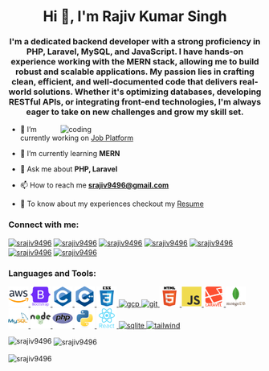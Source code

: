 <h1 align="center">Hi 👋, I'm Rajiv Kumar Singh</h1>
<h3 align="center">I'm a dedicated backend developer with a strong proficiency in PHP, Laravel, MySQL, and JavaScript. I have hands-on experience working with the MERN stack, allowing me to build robust and scalable applications. My passion lies in crafting clean, efficient, and well-documented code that delivers real-world solutions. Whether it's optimizing databases, developing RESTful APIs, or integrating front-end technologies, I'm always eager to take on new challenges and grow my skill set.</h3>

<img align="right" alt="coding" width="400" src="https://imgs.search.brave.com/YZxeMXuU5vZSFTezxbsY1vqYrT0udVZlIHuRkh3QAhE/rs:fit:860:0:0:0/g:ce/aHR0cHM6Ly9naWZk/Yi5jb20vaW1hZ2Vz/L2hpZ2gvYW5pbWF0/ZWQtY293Ym95LWNv/bXB1dGVyLWNvZGlu/Zy13NjBwY2lrbDZp/ZWc1MjVuLmdpZg.gif">

- 🔭 I’m currently working on [Job Platform](https://github.com/srajiv9496/Job_Platform)

- 🌱 I’m currently learning **MERN**

- 💬 Ask me about **PHP, Laravel**

- 📫 How to reach me **srajiv9496@gmail.com**

- 📄 To know about my experiences checkout my [Resume](https://drive.google.com/file/d/1hNuWyXltEJzzhpIuJXeqb5JflmBMvOsy/view?usp=drive_link)
<h3 align="left">Connect with me:</h3>
<p align="left">
<a href="https://twitter.com/srajiv9496" target="blank"><img align="center" src="https://raw.githubusercontent.com/rahuldkjain/github-profile-readme-generator/master/src/images/icons/Social/twitter.svg" alt="srajiv9496" height="30" width="40" /></a>
<a href="https://linkedin.com/in/srajiv9496" target="blank"><img align="center" src="https://raw.githubusercontent.com/rahuldkjain/github-profile-readme-generator/master/src/images/icons/Social/linked-in-alt.svg" alt="srajiv9496" height="30" width="40" /></a>
<a href="https://www.codechef.com/users/srajiv9496" target="blank"><img align="center" src="https://cdn.jsdelivr.net/npm/simple-icons@3.1.0/icons/codechef.svg" alt="srajiv9496" height="30" width="40" /></a>
<a href="https://www.hackerrank.com/srajiv9496" target="blank"><img align="center" src="https://raw.githubusercontent.com/rahuldkjain/github-profile-readme-generator/master/src/images/icons/Social/hackerrank.svg" alt="srajiv9496" height="30" width="40" /></a>
<a href="https://codeforces.com/profile/srajiv9496" target="blank"><img align="center" src="https://raw.githubusercontent.com/rahuldkjain/github-profile-readme-generator/master/src/images/icons/Social/codeforces.svg" alt="srajiv9496" height="30" width="40" /></a>
<a href="https://www.leetcode.com/srajiv9496" target="blank"><img align="center" src="https://raw.githubusercontent.com/rahuldkjain/github-profile-readme-generator/master/src/images/icons/Social/leet-code.svg" alt="srajiv9496" height="30" width="40" /></a>
<a href="https://auth.geeksforgeeks.org/user/srajiv9496" target="blank"><img align="center" src="https://raw.githubusercontent.com/rahuldkjain/github-profile-readme-generator/master/src/images/icons/Social/geeks-for-geeks.svg" alt="srajiv9496" height="30" width="40" /></a>
</p>

<h3 align="left">Languages and Tools:</h3>
<p align="left"> <a href="https://aws.amazon.com" target="_blank" rel="noreferrer"> <img src="https://raw.githubusercontent.com/devicons/devicon/master/icons/amazonwebservices/amazonwebservices-original-wordmark.svg" alt="aws" width="40" height="40"/> </a> <a href="https://getbootstrap.com" target="_blank" rel="noreferrer"> <img src="https://raw.githubusercontent.com/devicons/devicon/master/icons/bootstrap/bootstrap-plain-wordmark.svg" alt="bootstrap" width="40" height="40"/> </a> <a href="https://www.cprogramming.com/" target="_blank" rel="noreferrer"> <img src="https://raw.githubusercontent.com/devicons/devicon/master/icons/c/c-original.svg" alt="c" width="40" height="40"/> </a> <a href="https://www.w3schools.com/cpp/" target="_blank" rel="noreferrer"> <img src="https://raw.githubusercontent.com/devicons/devicon/master/icons/cplusplus/cplusplus-original.svg" alt="cplusplus" width="40" height="40"/> </a> <a href="https://www.w3schools.com/css/" target="_blank" rel="noreferrer"> <img src="https://raw.githubusercontent.com/devicons/devicon/master/icons/css3/css3-original-wordmark.svg" alt="css3" width="40" height="40"/> </a> <a href="https://cloud.google.com" target="_blank" rel="noreferrer"> <img src="https://www.vectorlogo.zone/logos/google_cloud/google_cloud-icon.svg" alt="gcp" width="40" height="40"/> </a> <a href="https://git-scm.com/" target="_blank" rel="noreferrer"> <img src="https://www.vectorlogo.zone/logos/git-scm/git-scm-icon.svg" alt="git" width="40" height="40"/> </a> <a href="https://www.w3.org/html/" target="_blank" rel="noreferrer"> <img src="https://raw.githubusercontent.com/devicons/devicon/master/icons/html5/html5-original-wordmark.svg" alt="html5" width="40" height="40"/> </a> <a href="https://developer.mozilla.org/en-US/docs/Web/JavaScript" target="_blank" rel="noreferrer"> <img src="https://raw.githubusercontent.com/devicons/devicon/master/icons/javascript/javascript-original.svg" alt="javascript" width="40" height="40"/> </a> <a href="https://laravel.com/" target="_blank" rel="noreferrer"> <img src="https://raw.githubusercontent.com/devicons/devicon/master/icons/laravel/laravel-plain-wordmark.svg" alt="laravel" width="40" height="40"/> </a> <a href="https://www.mongodb.com/" target="_blank" rel="noreferrer"> <img src="https://raw.githubusercontent.com/devicons/devicon/master/icons/mongodb/mongodb-original-wordmark.svg" alt="mongodb" width="40" height="40"/> </a> <a href="https://www.mysql.com/" target="_blank" rel="noreferrer"> <img src="https://raw.githubusercontent.com/devicons/devicon/master/icons/mysql/mysql-original-wordmark.svg" alt="mysql" width="40" height="40"/> </a> <a href="https://nodejs.org" target="_blank" rel="noreferrer"> <img src="https://raw.githubusercontent.com/devicons/devicon/master/icons/nodejs/nodejs-original-wordmark.svg" alt="nodejs" width="40" height="40"/> </a> <a href="https://www.php.net" target="_blank" rel="noreferrer"> <img src="https://raw.githubusercontent.com/devicons/devicon/master/icons/php/php-original.svg" alt="php" width="40" height="40"/> </a> <a href="https://www.python.org" target="_blank" rel="noreferrer"> <img src="https://raw.githubusercontent.com/devicons/devicon/master/icons/python/python-original.svg" alt="python" width="40" height="40"/> </a> <a href="https://reactjs.org/" target="_blank" rel="noreferrer"> <img src="https://raw.githubusercontent.com/devicons/devicon/master/icons/react/react-original-wordmark.svg" alt="react" width="40" height="40"/> </a> <a href="https://www.sqlite.org/" target="_blank" rel="noreferrer"> <img src="https://www.vectorlogo.zone/logos/sqlite/sqlite-icon.svg" alt="sqlite" width="40" height="40"/> </a> <a href="https://tailwindcss.com/" target="_blank" rel="noreferrer"> <img src="https://www.vectorlogo.zone/logos/tailwindcss/tailwindcss-icon.svg" alt="tailwind" width="40" height="40"/> </a> </p>

<p><img align="left" src="https://github-readme-stats.vercel.app/api/top-langs?username=srajiv9496&show_icons=true&locale=en&layout=compact" alt="srajiv9496" /></p>

<p>&nbsp;<img align="center" src="https://github-readme-stats.vercel.app/api?username=srajiv9496&show_icons=true&locale=en" alt="srajiv9496" /></p>

<p><img align="center" src="https://github-readme-streak-stats.herokuapp.com/?user=srajiv9496&" alt="srajiv9496" /></p>
